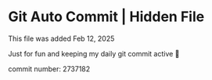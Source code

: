 # Git Auto Commit | Hidden File

This file was added Feb 12, 2025

Just for fun and keeping my daily git commit active 🤪

commit number: 2737182
